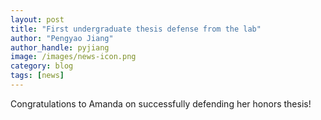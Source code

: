 ```yaml
---
layout: post
title: "First undergraduate thesis defense from the lab"
author: "Pengyao Jiang"
author_handle: pyjiang
image: /images/news-icon.png
category: blog
tags: [news]
---
```

Congratulations to Amanda on successfully defending her honors thesis!  

